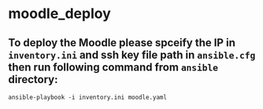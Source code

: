 # moodle_deploy


## To deploy the Moodle please spceify the IP in `inventory.ini` and ssh key file path in `ansible.cfg` then run following command from `ansible` directory:

```
ansible-playbook -i inventory.ini moodle.yaml
```

